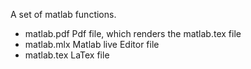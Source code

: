 A set of matlab functions. 

- matlab.pdf
Pdf file, which renders the matlab.tex file
- matlab.mlx
Matlab live Editor file
- matlab.tex
LaTex file